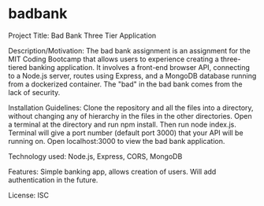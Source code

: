# badbank
Project Title: Bad Bank Three Tier Application

Description/Motivation: The bad bank assignment is an assignment for the MIT Coding Bootcamp that allows users to experience creating a three-tiered banking application.  It involves a front-end browser API, connecting to a Node.js server, routes using Express, and a MongoDB database running from a dockerized container.  The "bad" in the bad bank comes from the lack of security.  

Installation Guidelines: Clone the repository and all the files into a directory, without changing any of hierarchy in the files in the other directories. Open a terminal at the directory and run npm install.  Then run node index.js.  Terminal will give a port number (default port 3000) that your API will be running on.  Open localhost:3000 to view the bad bank application.

Technology used: Node.js, Express, CORS, MongoDB 

Features: Simple banking app, allows creation of users.  Will add authentication in the future.

License: ISC
